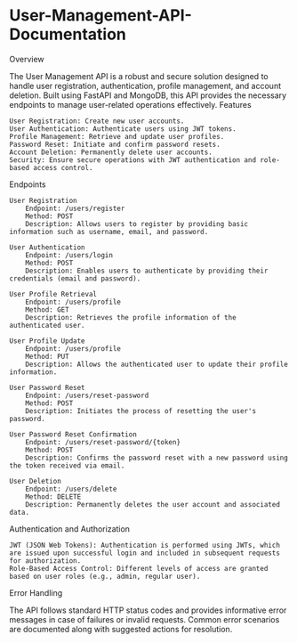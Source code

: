# User-Management-API-Documentation
Overview

The User Management API is a robust and secure solution designed to handle user registration, authentication, profile management, and account deletion. Built using FastAPI and MongoDB, this API provides the necessary endpoints to manage user-related operations effectively.
Features

    User Registration: Create new user accounts.
    User Authentication: Authenticate users using JWT tokens.
    Profile Management: Retrieve and update user profiles.
    Password Reset: Initiate and confirm password resets.
    Account Deletion: Permanently delete user accounts.
    Security: Ensure secure operations with JWT authentication and role-based access control.

Endpoints

    User Registration
        Endpoint: /users/register
        Method: POST
        Description: Allows users to register by providing basic information such as username, email, and password.

    User Authentication
        Endpoint: /users/login
        Method: POST
        Description: Enables users to authenticate by providing their credentials (email and password).

    User Profile Retrieval
        Endpoint: /users/profile
        Method: GET
        Description: Retrieves the profile information of the authenticated user.

    User Profile Update
        Endpoint: /users/profile
        Method: PUT
        Description: Allows the authenticated user to update their profile information.

    User Password Reset
        Endpoint: /users/reset-password
        Method: POST
        Description: Initiates the process of resetting the user's password.

    User Password Reset Confirmation
        Endpoint: /users/reset-password/{token}
        Method: POST
        Description: Confirms the password reset with a new password using the token received via email.

    User Deletion
        Endpoint: /users/delete
        Method: DELETE
        Description: Permanently deletes the user account and associated data.

Authentication and Authorization

    JWT (JSON Web Tokens): Authentication is performed using JWTs, which are issued upon successful login and included in subsequent requests for authorization.
    Role-Based Access Control: Different levels of access are granted based on user roles (e.g., admin, regular user).

Error Handling

The API follows standard HTTP status codes and provides informative error messages in case of failures or invalid requests. Common error scenarios are documented along with suggested actions for resolution.
